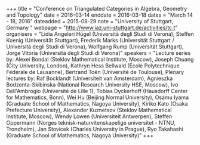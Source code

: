 +++
title = "Conference on Triangulated Categories in Algebra, Geometry and Topology"
date = 2016-03-14
enddate = 2016-03-18
dates = "March 14 - 18, 2016"
dateadded = 2015-08-29
note = "University of Stuttgart, Germany "
webpage = "http://www.iaz.uni-stuttgart.de/activities/tc.t"
organisers = "Lidia Angeleri Hügel (Università degli Studi di Verona), Steffen Koenig (Universität Stuttgart), Frederik Marks (Universität Stuttgart / Università degli Studi di Verona), Wolfgang Rump (Universität Stuttgart),  Jorge Vitória (Università degli Studi di Verona)"
speakers = "Lecture series by: Alexei Bondal (Steklov Mathematical Institute, Moscow), Joseph Chuang (City University, London), Kathryn Hess Bellwald (École Polytechnique Fédérale de Lausanne), Bertrand Toën (Université de Toulouse), Plenary lectures by: Raf Bocklandt (Universiteit van Amsterdam), Agnieszka Bodzenta-Skibinska (National Research University HSE, Moscow), Ivo Dell'Ambrogio (Université de Lille 1), Tobias Dyckerhoff (Hausdorff Center for Mathematics, Bonn), Wei Hu (Beijing Normal University), Osamu Iyama (Graduate School of Mathematics, Nagoya University), Kiriko Kato (Osaka Prefecture University), Alexander Kuznetsov (Steklov Mathematical Institute, Moscow),  Wendy Lowen (Universiteit Antwerpen), Steffen Oppermann (Norges teknisk-naturvitenskapelige universitet - NTNU, Trondheim), Jan Stovicek (Charles University in Prague), Ryo Takahashi (Graduate School of Mathematics, Nagoya University)"
+++
